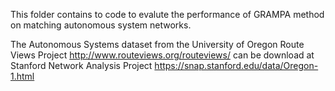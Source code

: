 This folder contains to code to evalute the performance of GRAMPA method on matching autonomous system networks. 

The Autonomous Systems dataset from the University of Oregon Route Views Project http://www.routeviews.org/routeviews/ 
can be download at Stanford Network Analysis Project https://snap.stanford.edu/data/Oregon-1.html



